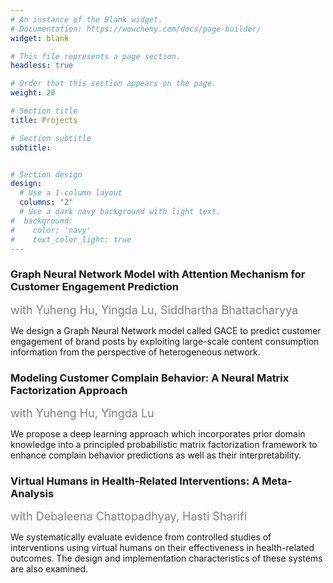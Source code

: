 ```yaml
---
# An instance of the Blank widget.
# Documentation: https://wowchemy.com/docs/page-builder/
widget: blank

# This file represents a page section.
headless: true

# Order that this section appears on the page.
weight: 20

# Section title
title: Projects

# Section subtitle
subtitle:


# Section design
design:
  # Use a 1-column layout
  columns: "2"
  # Use a dark navy background with light text.
#  background:
#    color: 'navy'
#    text_color_light: true
---
```

### Graph Neural Network Model with Attention Mechanism for Customer Engagement Prediction

<font size=4 color=gray>with Yuheng Hu, Yingda Lu, Siddhartha Bhattacharyya</font>

We design a Graph Neural Network model called GACE to predict customer engagement of brand posts by exploiting large-scale content consumption information from the perspective of heterogeneous network.

### Modeling Customer Complain Behavior: A Neural Matrix Factorization Approach

<font size=4 color=gray>with Yuheng Hu, Yingda Lu</font>

We propose a deep learning approach which incorporates prior domain knowledge into a principled probabilistic matrix factorization framework to enhance complain behavior predictions as well as their interpretability.

### Virtual Humans in Health-Related Interventions: A Meta-Analysis
<font size=4 color=gray>with Debaleena Chattopadhyay, Hasti Sharifi</font>

We systematically evaluate evidence from controlled studies of interventions using virtual humans on their effectiveness in health-related outcomes. The design and implementation characteristics of these systems are also examined.
